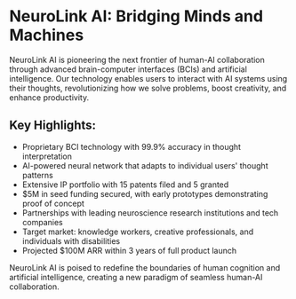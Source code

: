 # NeuroLink AI: Bridging Minds and Machines

NeuroLink AI is pioneering the next frontier of human-AI collaboration through advanced brain-computer interfaces (BCIs) and artificial intelligence. Our technology enables users to interact with AI systems using their thoughts, revolutionizing how we solve problems, boost creativity, and enhance productivity.

## Key Highlights:

- Proprietary BCI technology with 99.9% accuracy in thought interpretation
- AI-powered neural network that adapts to individual users' thought patterns
- Extensive IP portfolio with 15 patents filed and 5 granted
- $5M in seed funding secured, with early prototypes demonstrating proof of concept
- Partnerships with leading neuroscience research institutions and tech companies
- Target market: knowledge workers, creative professionals, and individuals with disabilities
- Projected $100M ARR within 3 years of full product launch

NeuroLink AI is poised to redefine the boundaries of human cognition and artificial intelligence, creating a new paradigm of seamless human-AI collaboration.

